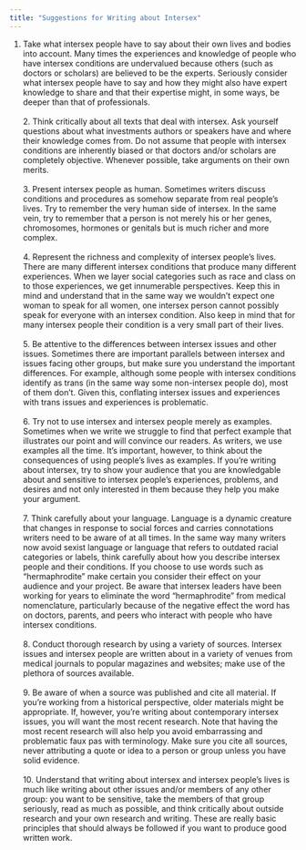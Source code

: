 ```yaml
---
title: "Suggestions for Writing about Intersex"
---
```


1. Take what intersex people have to say about their own lives and bodies into account. Many times the experiences and knowledge of people who have intersex conditions are undervalued because others (such as doctors or scholars) are believed to be the experts. Seriously consider what intersex people have to say and how they might also have expert knowledge to share and that their expertise might, in some ways, be deeper than that of professionals.<br><br>2. Think critically about all texts that deal with intersex. Ask yourself questions about what investments authors or speakers have and where their knowledge comes from. Do not assume that people with intersex conditions are inherently biased or that doctors and/or scholars are completely objective. Whenever possible, take arguments on their own merits. <br><br>3. Present intersex people as human. Sometimes writers discuss conditions and procedures as somehow separate from real people’s lives. Try to remember the very human side of intersex. In the same vein, try to remember that a person is not merely his or her genes, chromosomes, hormones or genitals but is much richer and more complex. <br><br>4. Represent the richness and complexity of intersex people’s lives. There are many different intersex conditions that produce many different experiences. When we layer social categories such as race and class on to those experiences, we get innumerable perspectives. Keep this in mind and understand that in the same way we wouldn’t expect one woman to speak for all women, one intersex person cannot possibly speak for everyone with an intersex condition. Also keep in mind that for many intersex people their condition is a very small part of their lives.<br><br>5. Be attentive to the differences between intersex issues and other issues. Sometimes there are important parallels between intersex and issues facing other groups, but make sure you understand the important differences. For example, although some people with intersex conditions identify as trans (in the same way some non-intersex people do), most of them don’t. Given this, conflating intersex issues and experiences with trans issues and experiences is problematic. <br><br>6. Try not to use intersex and intersex people merely as examples. Sometimes when we write we struggle to find that perfect example that illustrates our point and will convince our readers. As writers, we use examples all the time. It’s important, however, to think about the consequences of using people’s lives as examples. If you’re writing about intersex, try to show your audience that you are knowledgable about and sensitive to intersex people’s experiences, problems, and desires and not only interested in them because they help you make your argument.<br><br>7. Think carefully about your language. Language is a dynamic creature that changes in response to social forces and carries connotations writers need to be aware of at all times. In the same way many writers now avoid sexist language or language that refers to outdated racial categories or labels, think carefully about how you describe intersex people and their conditions. If you choose to use words such as “hermaphrodite” make certain you consider their effect on your audience and your project. Be aware that intersex leaders have been working for years to eliminate the word “hermaphrodite” from medical nomenclature, particularly because of the negative effect the word has on doctors, parents, and peers who interact with people who have intersex conditions.<br><br>8. Conduct thorough research by using a variety of sources. Intersex issues and intersex people are written about in a variety of venues from medical journals to popular magazines and websites; make use of the plethora of sources available. <br><br>9. Be aware of when a source was published and cite all material. If you’re working from a historical perspective, older materials might be appropriate. If, however, you’re writing about contemporary intersex issues, you will want the most recent research. Note that having the most recent research will also help you avoid embarrassing and problematic faux pas with terminology. Make sure you cite all sources, never attributing a quote or idea to a person or group unless you have solid evidence. <br><br>10. Understand that writing about intersex and intersex people’s lives is much like writing about other issues and/or members of any other group: you want to be sensitive, take the members of that group seriously, read as much as possible, and think critically about outside research and your own research and writing. These are really basic principles that should always be followed if you want to produce good written work. <br><br><br>